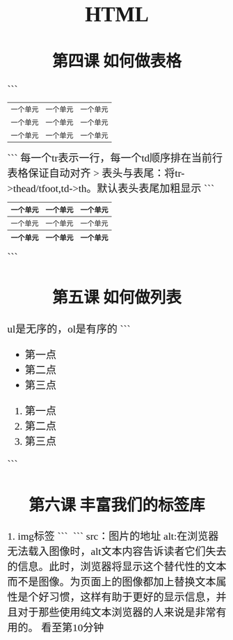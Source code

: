 <font size="5" face="黑体"/>
<center><h1>HTML</h1></center>
<center><h2>第四课 如何做表格</h2></center>
```
<table>
        <tr>
            <td> 一个单元</td>
            <td> 一个单元</td>
            <td> 一个单元</td>
        </tr>
        <tr>
            <td> 一个单元</td>
            <td> 一个单元</td>
            <td> 一个单元</td>
        </tr>
        <tr>
            <td> 一个单元</td>
            <td> 一个单元</td>
            <td> 一个单元</td>
        </tr>
</table> 
```
每一个tr表示一行，每一个td顺序排在当前行  
表格保证自动对齐  
> 表头与表尾：将tr->thead/tfoot,td->th。默认表头表尾加粗显示  
```
<table>
        <thead>
            <th> 一个单元</th>
            <th> 一个单元</th>
            <th> 一个单元</th>
        </thead>
        <tr>    </tr>
        <tr>
            <td> 一个单元</td>
            <td> 一个单元</td>
            <td> 一个单元</td>
        </tr>
        <tfoot>
            <th> 一个单元</th>
            <th> 一个单元</th>
            <th> 一个单元</th>
        </tfoot>
    </table>
```
<center><h2>第五课 如何做列表</h2></center>
ul是无序的，ol是有序的  
```
<!--无序列表-->
<ul>
    <li>第一点</li>
    <li>第二点</li>
    <li>第三点</li>
</ul>
<!--有序列表-->
<ol>
    <li>第一点</li>
    <li>第二点</li>
    <li>第三点</li>
</ol>
```  
<center><h2>第六课 丰富我们的标签库</h2></center>  
1. img标签
```
<img src="" alt="">
```
src：图片的地址  
alt:在浏览器无法载入图像时，alt文本内容告诉读者它们失去的信息。此时，浏览器将显示这个替代性的文本而不是图像。为页面上的图像都加上替换文本属性是个好习惯，这样有助于更好的显示信息，并且对于那些使用纯文本浏览器的人来说是非常有用的。  
看至第10分钟